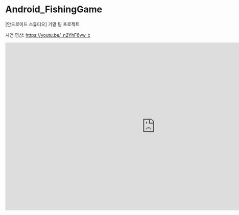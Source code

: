 # Android_FishingGame
[안드로이드 스튜디오] 기말 팀 프로젝트

시연 영상: https://youtu.be/_n2YhF6vw_c


<iframe width="935" height="526" src="https://www.youtube.com/embed/_n2YhF6vw_c" frameborder="0" allow="accelerometer; autoplay; encrypted-media; gyroscope; picture-in-picture" allowfullscreen></iframe>
